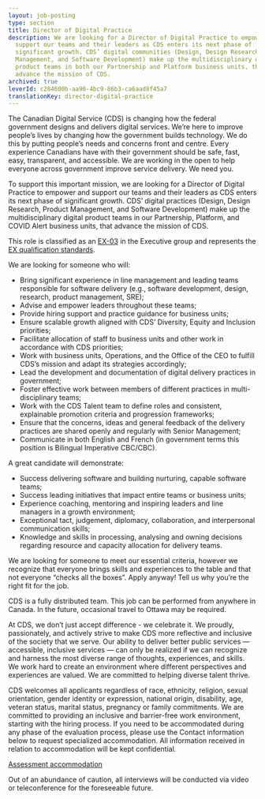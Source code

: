 ```yaml
---
layout: job-posting
type: section
title: Director of Digital Practice
description: We are looking for a Director of Digital Practice to empower and
  support our teams and their leaders as CDS enters its next phase of
  significant growth. CDS’ digital communities (Design, Design Research, Product
  Management, and Software Development) make up the multidisciplinary digital
  product teams in both our Partnership and Platform business units, that
  advance the mission of CDS.
archived: true
leverId: c284600b-aa90-4bc9-86b3-ca6aad8f45a7
translationKey: director-digital-practice
---
```

The Canadian Digital Service (CDS) is changing how the federal government designs and delivers digital services. We’re here to improve people’s lives by changing how the government builds technology. We do this by putting people’s needs and concerns front and centre. Every experience Canadians have with their government should be safe, fast, easy, transparent, and accessible. We are working in the open to help everyone across government improve service delivery. We need you.

To support this important mission, we are looking for a Director of Digital Practice to empower and support our teams and their leaders as CDS enters its next phase of significant growth. CDS’ digital practices (Design, Design Research, Product Management, and Software Development) make up the multidisciplinary digital product teams in our Partnership, Platform, and COVID Alert business units, that advance the mission of CDS. 

This role is classified as an [EX-03](https://www.canada.ca/en/treasury-board-secretariat/services/pay/rates-pay/rates-pay-unrepresented-senior-excluded-employees.html#Toc476385558) in the Executive group and represents the [EX qualification standards](https://www.canada.ca/en/treasury-board-secretariat/services/staffing/qualification-standards/core.html#ex). 

We are looking for someone who will:

* Bring significant experience in line management and leading teams responsible for software delivery (e.g., software development, design, research, product management, SRE);
* Advise and empower leaders throughout these teams;
* Provide hiring support and practice guidance for business units;
* Ensure scalable growth aligned with CDS’ Diversity, Equity and Inclusion priorities;
* Facilitate allocation of staff to business units and other work in accordance with CDS priorities;
* Work with business units, Operations, and the Office of the CEO to fulfill CDS’s mission and adapt its strategies accordingly;
* Lead the development and documentation of digital delivery practices in government;
* Foster effective work between members of different practices in multi-disciplinary teams;
* Work with the CDS Talent team to define roles and consistent, explainable promotion criteria and progression frameworks;
* Ensure that the concerns, ideas and general feedback of the delivery practices are shared openly and regularly with Senior Management;
* Communicate in both English and French (in government terms this position is Bilingual Imperative CBC/CBC).

A great candidate will demonstrate:

* Success delivering software and building nurturing, capable software teams;
* Success leading initiatives that impact entire teams or business units;
* Experience coaching, mentoring and inspiring leaders and line managers in a growth environment;
* Exceptional tact, judgement, diplomacy, collaboration, and interpersonal communication skills;
* Knowledge and skills in processing, analysing and owning decisions regarding resource and capacity allocation for delivery teams.

We are looking for someone to meet our essential criteria, however we recognize that everyone brings skills and experiences to the table and that not everyone “checks all the boxes”. Apply anyway! Tell us why you’re the right fit for the job.

CDS is a fully distributed team. This job can be performed from anywhere in Canada. In the future, occasional travel to Ottawa may be required.

At CDS, we don’t just accept difference - we celebrate it. We proudly, passionately, and actively strive to make CDS more reflective and inclusive of the society that we serve. Our ability to deliver better public services — accessible, inclusive services — can only be realized if we can recognize and harness the most diverse range of thoughts, experiences, and skills. We work hard to create an environment where different perspectives and experiences are valued. We are committed to helping diverse talent thrive.

CDS welcomes all applicants regardless of race, ethnicity, religion, sexual orientation, gender identity or expression, national origin, disability, age, veteran status, marital status, pregnancy or family commitments. We are committed to providing an inclusive and barrier-free work environment, starting with the hiring process. If you need to be accommodated during any phase of the evaluation process, please use the Contact information below to request specialized accommodation. All information received in relation to accommodation will be kept confidential.

[Assessment accommodation](https://www.canada.ca/en/public-service-commission/services/assessment-accommodation-page.html)

Out of an abundance of caution, all interviews will be conducted via video or teleconference for the foreseeable future.
